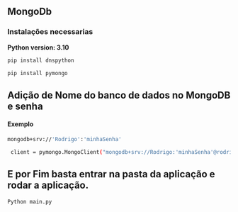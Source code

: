 ## MongoDb
### Instalações necessarias
<strong>Python version: 3.10</strong>
```bash
pip install dnspython
```
```bash
pip install pymongo
```

## Adição de Nome do banco de dados no MongoDB e senha

#### Exemplo
```bash
mongodb+srv://'Rodrigo':'minhaSenha'
```
```bash
 client = pymongo.MongoClient("mongodb+srv://Rodrigo:'minhaSenha'@rodrigo.8fj9sjv.mongodb.net/?retryWrites=true&w=majority", server_api=ServerApi('1'))
```

## E por Fim basta entrar na pasta da aplicação e rodar a aplicação.
```bash
Python main.py
```
